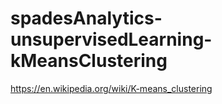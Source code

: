 # spadesAnalytics-unsupervisedLearning-kMeansClustering
https://en.wikipedia.org/wiki/K-means_clustering
